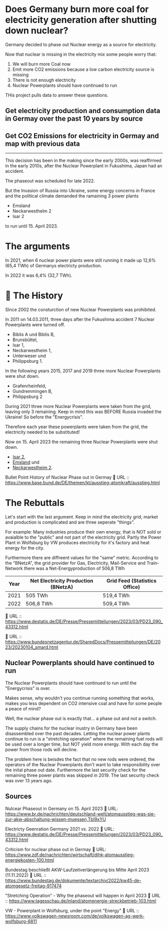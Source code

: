 
# Does Germany burn more coal for electricity generation after shutting down nuclear?

Germany decided to phase out Nuclear energy as a source for electricity.

Now that nuclear is missing in the electricity mix some people worry that:

1. We will burn more Coal now
2. Emit more CO2 emissions because a low carbon electricity source is missing
3. There is not enough electricity
4. Nuclear Powerplants should have continued to run


THis project pulls data to answer these questions.

## Get electricity production and consumption data in Germay over the past 10 years by source


## Get CO2 Emissions for electricity in Germay and map with previous data



---



This decision has been in the making since the early 2000s, was reaffirmed in the early 2010s, after the Nuclear Powerplant in Fukushima, Japan had an accident.

The phaseout was scheduled for late 2022.

But the Invasion of Russia into Ukraine, some energy concerns in France and the political climate demanded the ramaining 3 power plants

- Emsland
- Neckarwesthelm 2
- Isar 2

to run until 15. April 2023.



# The arguments

In 2021, when 6 nuclear power plants were still running it made up 12,6% (65,4 TWh) of Germanys electricty production.

In 2022 it was 6,4% (32,7 TWh).

# 📜 The History

SInce 2002 the consturction of new Nuclear Powerplants was prohibited.

In 2011 on 14.03.2011, three days after the Fukushima accident 7 Nuclear Powerplants were turned off.
-   Biblis A und Biblis B,
-   Brunsbüttel,
-   Isar 1,
-   Neckarwestheim 1,
-   Unterweser und
-   Philippsburg 1.

In the following years 2015, 2017 and 2019 three more Nuclear Powerplants were shut down.
-   Grafenrheinfeld,
-   Gundremmingen B,
-   Philippsburg 2

During 2021 three more Nuclear Powerplants were taken from the grid, leaving only 3 remaining. Keep in mind this was BEFORE Russia invaded the Ukraine! So before the "Energycrisis".

Therefore each year these powerplants were taken from the grid, the electricity needed to be substituted!

Now on 15. April 2023 the remaining three Nuclear Powerplants were shut down.
-   [Isar 2](https://www.base.bund.de/DE/themen/kt/ausstieg-atomkraft/abschaltung-akw/2022/die-drei-letzten-akw.html;jsessionid=74C6437DE0AD927E842C003365C7B8F8.internet942 "Abschaltung der Atomkraftwerke Isar 2, Emsland & Neckarwestheim 2 (Öffnet neues Fenster)"),
-   [Emsland](https://www.base.bund.de/DE/themen/kt/ausstieg-atomkraft/abschaltung-akw/2022/die-drei-letzten-akw.html;jsessionid=74C6437DE0AD927E842C003365C7B8F8.internet942 "Abschaltung der Atomkraftwerke Isar 2, Emsland & Neckarwestheim 2") und
-   [Neckarwestheim 2](https://www.base.bund.de/DE/themen/kt/ausstieg-atomkraft/abschaltung-akw/2022/die-drei-letzten-akw.html;jsessionid=74C6437DE0AD927E842C003365C7B8F8.internet942 "Abschaltung der Atomkraftwerke Isar 2, Emsland & Neckarwestheim 2").

Bullet Point History of Nuclear Phase out in Germay
🔗 URL :: https://www.base.bund.de/DE/themen/kt/ausstieg-atomkraft/ausstieg.html


# The Rebuttals

Let's start with the last argument.
Keep in mind the electricity grid, market and production is complicated and are three seperate "things".

For example:
Many industries produce their own energy, that is NOT sold or avaialble to the "public" and not part of the electricity grid.
Partly the Power Plant in Wolfsburg by VW produces electricity for it's factory and heat energy for the city.


Furthermore there are diffreent values for the "same" metric.
According to the "BNetzA", the grid provider for Gas, Electricity, Mail-Service and Train-Network there was a Net-Energyproduction of
506,8 TWh

| Year | Net Electricity Production (BNetzA) | Grid Feed (Statistics Office)    |
| ---- | ----------------------------------- | --- |
| 2021 | 505 TWh                             | 519,4 TWh    |
| 2022 | 506,8 TWh                           |  509,4 TWh   |

🔗 URL :: https://www.destatis.de/DE/Presse/Pressemitteilungen/2023/03/PD23_090_43312.html

🔗 URL :: https://www.bundesnetzagentur.de/SharedDocs/Pressemitteilungen/DE/2023/20230104_smard.html

## Nuclear Powerplants should have continued to run
The Nuclear Powerplants should have continued to run until the "Energycrisis" is over.


Makes sense, why wouldn't you continue running something that works, makes you less dependent on CO2 intensive coal and have for some people a peace of mind?

Well, the nuclear phase out is exactly that... a phase out and not a switch.

The supply chains for the nuclear inustry in Germany have been disassembled over the past decades. Letting the nuclear power plants continue to run is a "stretching operation" where the remaining fuel rods will be used over a longer time, but NOT yield more energy.
With each day the power from those rods will decline.

The problem here is beisdes the fact that no new rods were ordered, the operators of the Nuclear Powerplants don't want to take responsibility over the inital phase out date.
Furthermore the last security check for the remaining three power plants was skipped in 2019.
The last security check was over 13 years ago.





## Sources

Nulcear Phaseout in Germany on 15. April 2023
🔗 URL: https://www.br.de/nachrichten/deutschland-welt/atomausstieg-was-sie-zur-akw-abschaltung-wissen-muessen,TbI9xYU

Electricty Geenration Germany 2021 vs. 2022
🔗 URL: https://www.destatis.de/DE/Presse/Pressemitteilungen/2023/03/PD23_090_43312.html



Criticism for nuclear phase out in Germay
🔗 URL: https://www.zdf.de/nachrichten/wirtschaft/dihk-atomausstieg-energiekosten-100.html

 Bundestag beschließt AKW-Laufzeitverlängerung bis Mitte April 2023 (11.11.2022)
🔗 URL :: https://www.bundestag.de/dokumente/textarchiv/2022/kw45-de-atomgesetz-freitag-917474

"Stretching Operation" - Why the phaseout will happen in April 2023
🔗 URL :: https://www.tagesschau.de/inland/atomenergie-streckbetrieb-103.html

VW - Powerplant in Wolfsburg, under the point "Energy"
🔗 URL :: https://www.volkswagen-newsroom.com/de/volkswagen-ag-werk-wolfsburg-6811






